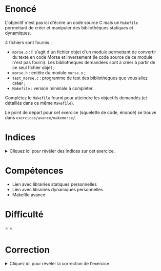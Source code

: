 # Enoncé

L'objectif n'est pas ici d'écrire un code source C mais un `Makefile`
permettant de créer et manipuler des bibliothèques statiques et
dynamiques.

4 fichiers sont fournis :

- `morse.o` : il s'agit d'un fichier objet d'un module permettant de
  convertir du texte en code Morse et inversement (le code source de
  ce module n'est pas fourni). Les bibliothèques demandées sont à créer
  à partir de ce seul fichier objet ;
- `morse.h` : entête du module `morse.o` ;
- `test_morse.c` : programme de test des bibliothèques que
  vous allez créer ;
- `Makefile` : version minimale à compléter.

Complétez le `Makefile` fourni pour atteindre les objectifs demandés
(et détaillés dans ce même `Makefile`).

Le point de départ pour cet exercice (squelette de code, énoncé) se
trouve dans `exercices/avance/makemorse/`.

# Indices

<details>
<summary>Cliquez ici pour révéler des indices sur cet exercice.</summary>
<br>

* Commandes : `ar`, `ld`, options -l -L -shared du compilateur à étudier
* Cf. fiche Makefile intermédiaire/avancé

</details>

# Compétences

* Lien avec librairies statiques personnelles
* Lien avec librairies dynamiques personnelles
* Makefile avancé

# Difficulté

:star: :star:
# Correction

<details>
<summary>Cliquez ici pour révéler la correction de l'exercice.</summary>
#### Corrigé du fichier Makefile

```make
CC = gcc
LD = gcc

CFLAGS=-std=c99 -Wall -Wextra -g
LDFLAGS=

# Enoncé : compléter ce Makefile avec les objectifs suivants
# Objectifs du Makefile :
# Générer la bibliothèque statique libmorseLS.a à partir du fichier objet morse.o fourni
# Générer la bibliothèque dynamique libmorseLD.so à partir du fichier objet morse.o fourni
# Générer le programme test_morse_LS à partir du code source test_morse.c fourni et de la bibliothèque statique créée libmorseLS.a
# Générer le programme test_morse_LD à partir du code source test_morse.c fourni et de la bibliothèque dynamique créée libmorseLD.so
# NOTA BENE :
#     * Ne pas générer directement test_morse_LS ou test_morse_LD à partir de test_morse.o et morse.o.
#     * L'objectif de l'exercice est de générer des bibliothèques statique (libmorseLS.a) et dynamique (libmorseLD.so)
#       et de les utiliser pour créer les programmes test_morse_LS test_morse_LD.

all: test_morse_LS test_morse_LD

%.o: %.c
	$(CC) $(CFLAGS) -c -o $@ $<

libmorseLS.a: morse.o
	ar scr $@ $^

libmorseLD.so: morse.o
	$(LD) -shared $^ $(LDFLAGS) -o $@

test_morse_LS: test_morse.o libmorseLS.a
	$(LD) $< $(LDFLAGS) -lmorseLS -L. -o $@

test_morse_LD: test_morse.o libmorseLD.so
	$(LD) $< $(LDFLAGS) -lmorseLD -L. -o $@

.PHONY  : clean

clean:
	rm -rf test_morse.o test_morse_LS test_morse_LD libmorseLS.a libmorseLD.so


```

#### Corrigé du fichier morse.h

```c
#ifndef _MORSE_H_
#define _MORSE_H_

/* Prototypes module morse*/
extern void affiche_morse(char *);
extern void affiche_texte(char *);
extern void help();

#endif

```

#### Corrigé du fichier test_morse.c

```c
#include <stdio.h>
#include <stdlib.h>
#include "morse.h"

int main(void)
{
    /* Chaine de caractères à encoder en morse. */
    const char *message = "RMS Titanic SOS";

    /*
        Code morse à déchiffrer. Le caractère '\' indique que la définition
        de la chaine de caractères continue à la ligne suivante.
    */
    const char *code_morse = ".-. -- ... // - .. - .- -. .. -.-. // \
                              ... --- ... // .---- ..... // \
                              .- ...- .-. .. .-.. // .---- ---. .---- ..---";

    /*
        Affiche la correspondance des caractères pris en charge
        et des codes morse.
    */
    help();

    /* Allez, au boulot! */
    printf("Affichage du code Morse de la phrase : %s\n", message);
    affiche_morse(message);
    printf("Affichage de la traduction du code Morse : %s\n", code_morse);
    affiche_texte(code_morse);

    return EXIT_SUCCESS;
}

```


</details>
